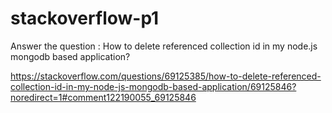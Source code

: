 # stackoverflow-p1

Answer the question : How to delete referenced collection id in my node.js mongodb based application?

https://stackoverflow.com/questions/69125385/how-to-delete-referenced-collection-id-in-my-node-js-mongodb-based-application/69125846?noredirect=1#comment122190055_69125846
